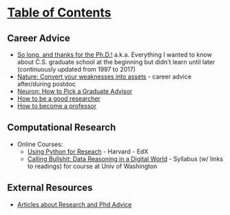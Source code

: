 # [Table of Contents](/Phd-Resources)

## Career Advice

  * [So long, and thanks for the Ph.D.!](https://www.cs.unc.edu/~azuma/hitch4.html) a.k.a. Everything I wanted to know about C.S. graduate school at the beginning but didn’t learn until later (continuously updated from 1997 to 2017)
  * [Nature: Convert your weaknesses into assets](https://www.nature.com/articles/d41586-018-04162-9) - career advice after/during postdoc
  * <a href="http://www.cell.com/neuron/abstract/S0896-6273(13)00907-0">Neuron: How to Pick a Graduate Advisor</a>
  * [How to be a good researcher](https://drive.google.com/file/d/0Bzis5MXW83vCVUpIMDRVTm5CcHc/view )
  * [How to become a professor](https://www.chemistryworld.com/careers/how-to-become-a-professor/3008605.article)

## Computational Research
  
  * Online Courses:
    * [Using Python for Reseach](https://www.edx.org/course/using-python-research-harvardx-ph526x-0) - Harvard - EdX 
    * [Calling Bullshit: Data Reasoning in a Digital World](http://callingbullshit.org/syllabus.html) - Syllabus (w/ links to readings) for course at Univ of Washington


## External Resources

  * [Articles about Research and Phd Advice](https://github.com/smilli/research-advice)

